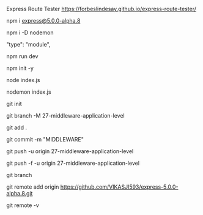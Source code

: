 
<!-- 
//application level par hai isme koi ile nhi banaya hai
router.get("/about/12", (req, res) => {
  res.send("application level");
});
 -->

<!-- 
//--APP.JS---
//When we use path then only that path gives me log on node
//APPLICATION LEVEL MIDDLEWARE
app.use('/about',myLogger);
 -->




Express Route Tester
https://forbeslindesay.github.io/express-route-tester/

npm i express@5.0.0-alpha.8

npm i -D nodemon

"type": "module",

npm run dev

npm init -y

node index.js

nodemon index.js

git init

git branch -M 27-middleware-application-level

git add .

git commit -m "MIDDLEWARE"

git push -u origin 27-middleware-application-level

git push -f -u origin 27-middleware-application-level

git branch

git remote add origin https://github.com/VIKASJI593/express-5.0.0-alpha.8.git

git remote -v
